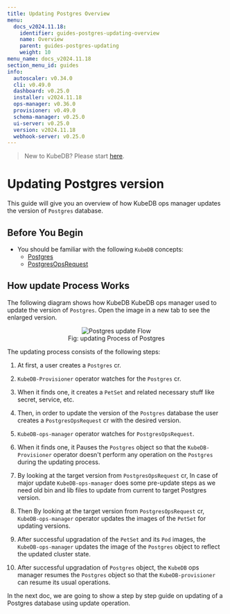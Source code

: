 ```yaml
---
title: Updating Postgres Overview
menu:
  docs_v2024.11.18:
    identifier: guides-postgres-updating-overview
    name: Overview
    parent: guides-postgres-updating
    weight: 10
menu_name: docs_v2024.11.18
section_menu_id: guides
info:
  autoscaler: v0.34.0
  cli: v0.49.0
  dashboard: v0.25.0
  installer: v2024.11.18
  ops-manager: v0.36.0
  provisioner: v0.49.0
  schema-manager: v0.25.0
  ui-server: v0.25.0
  version: v2024.11.18
  webhook-server: v0.25.0
---
```


> New to KubeDB? Please start [here](/docs/v2024.11.18/README).

# Updating Postgres version

This guide will give you an overview of how KubeDB ops manager updates the version of `Postgres` database.

## Before You Begin

- You should be familiar with the following `KubeDB` concepts:
  - [Postgres](/docs/v2024.11.18/guides/postgres/concepts/postgres)
  - [PostgresOpsRequest](/docs/v2024.11.18/guides/postgres/concepts/opsrequest)

## How update Process Works

The following diagram shows how KubeDB KubeDB ops manager used to update the version of `Postgres`. Open the image in a new tab to see the enlarged version.

<figure align="center">
  <img alt="Postgres update Flow" src="/docs/v2024.11.18/guides/postgres/update-version/overview/images/pg-updating.png">
<figcaption align="center">Fig: updating Process of Postgres</figcaption>
</figure>

The updating process consists of the following steps:

1. At first, a user creates a `Postgres` cr.

2. `KubeDB-Provisioner` operator watches for the `Postgres` cr.

3. When it finds one, it creates a `PetSet` and related necessary stuff like secret, service, etc.

4. Then, in order to update the version of the `Postgres` database the user creates a `PostgresOpsRequest` cr with the desired version.

5. `KubeDB-ops-manager` operator watches for `PostgresOpsRequest`.

6. When it finds one, it Pauses the `Postgres` object so that the `KubeDB-Provisioner` operator doesn't perform any operation on the `Postgres` during the updating process.

7. By looking at the target version from `PostgresOpsRequest` cr, In case of major update `KubeDB-ops-manager` does some pre-update steps as we need old bin and lib files to update from current to target Postgres version. 
8. Then By looking at the target version from `PostgresOpsRequest` cr, `KubeDB-ops-manager` operator updates the images of the `PetSet` for updating versions.
  

9. After successful upgradation of the `PetSet` and its `Pod` images, the `KubeDB-ops-manager` updates the image of the `Postgres` object to reflect the updated cluster state.

10. After successful upgradation of `Postgres` object, the `KubeDB` ops manager resumes the `Postgres` object so that the `KubeDB-provisioner` can resume its usual operations.

In the next doc, we are going to show a step by step guide on updating of a Postgres database using update operation.